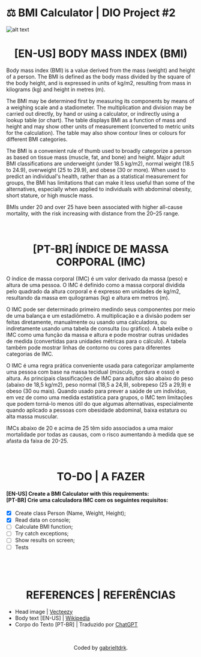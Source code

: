 # ⚖️ BMI Calculator | DIO Project #2


![alt text](https://static.vecteezy.com/system/resources/previews/016/828/833/original/bmi-classification-chart-measurement-woman-colorful-infographic-with-ruler-female-body-mass-index-scale-collection-from-underweight-to-overweight-fit-person-different-weight-level-eps-vector.jpg)

<div align="center"><h1>[EN-US] BODY MASS INDEX (BMI)  </div>

Body mass index (BMI) is a value derived from the mass (weight) and height of a person. The BMI is defined as the body mass divided by the square of the body height, and is expressed in units of kg/m2, resulting from mass in kilograms (kg) and height in metres (m).

The BMI may be determined first by measuring its components by means of a weighing scale and a stadiometer. The multiplication and division may be carried out directly, by hand or using a calculator, or indirectly using a lookup table (or chart). The table displays BMI as a function of mass and height and may show other units of measurement (converted to metric units for the calculation). The table may also show contour lines or colours for different BMI categories.

The BMI is a convenient rule of thumb used to broadly categorize a person as based on tissue mass (muscle, fat, and bone) and height. Major adult BMI classifications are underweight (under 18.5 kg/m2), normal weight (18.5 to 24.9), overweight (25 to 29.9), and obese (30 or more). When used to predict an individual's health, rather than as a statistical measurement for groups, the BMI has limitations that can make it less useful than some of the alternatives, especially when applied to individuals with abdominal obesity, short stature, or high muscle mass.

BMIs under 20 and over 25 have been associated with higher all-cause mortality, with the risk increasing with distance from the 20–25 range.

<br><div align="center"><h1>[PT-BR] ÍNDICE DE MASSA CORPORAL (IMC)  </div>

O índice de massa corporal (IMC) é um valor derivado da massa (peso) e altura de uma pessoa. O IMC é definido como a massa corporal dividida pelo quadrado da altura corporal e é expresso em unidades de kg/m2, resultando da massa em quilogramas (kg) e altura em metros (m).

O IMC pode ser determinado primeiro medindo seus componentes por meio de uma balança e um estadiômetro. A multiplicação e a divisão podem ser feitas diretamente, manualmente ou usando uma calculadora, ou indiretamente usando uma tabela de consulta (ou gráfico). A tabela exibe o IMC como uma função da massa e altura e pode mostrar outras unidades de medida (convertidas para unidades métricas para o cálculo). A tabela também pode mostrar linhas de contorno ou cores para diferentes categorias de IMC.

O IMC é uma regra prática conveniente usada para categorizar amplamente uma pessoa com base na massa tecidual (músculo, gordura e osso) e altura. As principais classificações de IMC para adultos são abaixo do peso (abaixo de 18,5 kg/m2), peso normal (18,5 a 24,9), sobrepeso (25 a 29,9) e obeso (30 ou mais). Quando usado para prever a saúde de um indivíduo, em vez de como uma medida estatística para grupos, o IMC tem limitações que podem torná-lo menos útil do que algumas alternativas, especialmente quando aplicado a pessoas com obesidade abdominal, baixa estatura ou alta massa muscular.

IMCs abaixo de 20 e acima de 25 têm sido associados a uma maior mortalidade por todas as causas, com o risco aumentando à medida que se afasta da faixa de 20-25.

<br><div align="center"><h1>TO-DO | A FAZER  </div>

<h4>[EN-US] Create a BMI Calculator with this requirements:<br>
[PT-BR] Crie uma calculadora IMC com os seguintes requisitos:</h4>

- [x]  Create class Person (Name, Weight, Height);
- [x]  Read data on console;
- [ ]  Calculate BMI function;
- [ ]  Try catch exceptions;
- [ ]  Show results on screen;
- [ ]  Tests

<br>

<br><div align="center"><h1> REFERENCES | REFERÊNCIAS   </div>
- Head image | [Vecteezy](https://www.vecteezy.com/)
- Body text [EN-US] | [Wikipedia](https://en.wikipedia.org/wiki/Body_mass_index)
- Corpo do Texto [PT-BR] | Traduzido por [ChatGPT](https://chat.openai.com/share/f70c6c5f-cb14-4a37-b50b-213445794235)

<br><div align="center">Coded by <a href="https://github.com/gabrieltdrk">gabrieltdrk</a>.</div>
